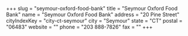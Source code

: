 +++
slug = "seymour-oxford-food-bank"
title = "Seymour Oxford Food Bank"
name = "Seymour Oxford Food Bank"
address = "20 Pine Street"
cityIndexKey = "city-ct-seymour"
city = "Seymour"
state = "CT"
postal = "06483"
website = ""
phone = "203 888-7826"
fax = ""
+++
